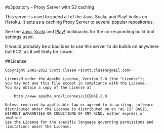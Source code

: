 #s3pository - Proxy Server with S3 caching

This server is used to speed all of the Java, Scala, and Play! builds on Heroku.  It acts as a caching Proxy Server to several popular repositories.

See the [Java](https://github.com/heroku/heroku-buildpack-java), [Scala](https://github.com/heroku/heroku-buildpack-scala) and [Play!](https://github.com/heroku/heroku-buildpack-play) buildpacks for the corresponding build tool settings used.

It would probably be a bad idea to use this server to do builds on anywhere but EC2, as it will likely be slower.

##License

    Copyright 2001-2012 Scott Clasen <scott.clasen@gmail.com>

    Licensed under the Apache License, Version 2.0 (the "License");
    you may not use this file except in compliance with the License.
    You may obtain a copy of the License at

        http://www.apache.org/licenses/LICENSE-2.0

    Unless required by applicable law or agreed to in writing, software
    distributed under the License is distributed on an "AS IS" BASIS,
    WITHOUT WARRANTIES OR CONDITIONS OF ANY KIND, either express or implied.
    See the License for the specific language governing permissions and
    limitations under the License.


